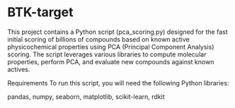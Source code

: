# BTK-target
This project contains a Python script (pca_scoring.py) designed for the fast initial scoring of billions of compounds based on known active physicochemical properties using PCA (Principal Component Analysis) scoring. The script leverages various libraries to compute molecular properties, perform PCA, and evaluate new compounds against known actives.

Requirements
To run this script, you will need the following Python libraries:

pandas, numpy, seaborn, matplotlib, scikit-learn, rdkit
